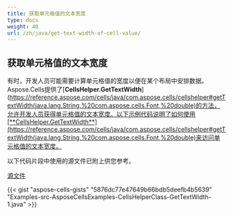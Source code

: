 ```yaml
---
title: 获取单元格值的文本宽度
type: docs
weight: 40
url: /zh/java/get-text-width-of-cell-value/
---
```


## **获取单元格值的文本宽度**

有时，开发人员可能需要计算单元格值的宽度以便在某个布局中安排数据。Aspose.Cells提供了[**CellsHelper.GetTextWidth**](https://reference.aspose.com/cells/java/com.aspose.cells/cellshelper#getTextWidth(java.lang.String,%20com.aspose.cells.Font,%20double)的方法，允许开发人员获得单元格值的文本宽度。以下示例代码说明了如何使用[**CellsHelper.GetTextWidth**](https://reference.aspose.com/cells/java/com.aspose.cells/cellshelper#getTextWidth(java.lang.String,%20com.aspose.cells.Font,%20double)来访问单元格值的文本宽度。

以下代码片段中使用的源文件已附上供您参考。

[源文件](GetTextWidthSample.xlsx)

{{< gist "aspose-cells-gists" "5876dc77e47649b66bdb5deefb4b5639" "Examples-src-AsposeCellsExamples-CellsHelperClass-GetTextWidth-1.java" >}}
